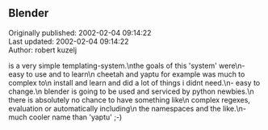 ## Blender  
Originally published: 2002-02-04 09:14:22  
Last updated: 2002-02-04 09:14:22  
Author: robert kuzelj  
  
is a very simple templating-system.\nthe goals of this 'system' were\n- easy to use and to learn\n  cheetah and yaptu for example was much to complex to\n  install and learn and did a lot of things i didnt need.\n- easy to change.\n  blender is going to be used and serviced by python newbies.\n  there is absolutely no chance to have something like\n  complex regexes, evaluation or automatically including\n  the namespaces and the like.\n- much cooler name than 'yaptu' ;-)